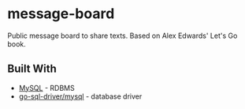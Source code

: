 # message-board
Public message board to share texts. Based on Alex Edwards' Let's Go book.

## Built With
* [MySQL](https://www.mysql.com/) - RDBMS
* [go-sql-driver/mysql](https://github.com/go-sql-driver/mysql) - database driver